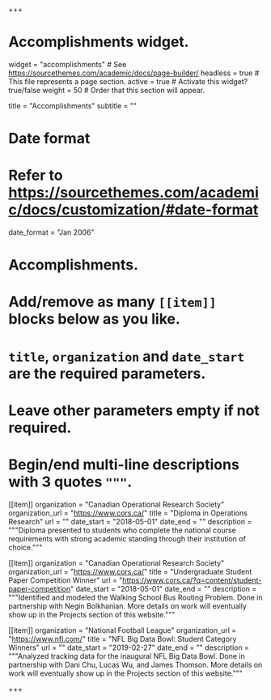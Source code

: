 +++
# Accomplishments widget.
widget = "accomplishments"  # See https://sourcethemes.com/academic/docs/page-builder/
headless = true  # This file represents a page section.
active = true  # Activate this widget? true/false
weight = 50  # Order that this section will appear.

title = "Accomplishments"
subtitle = ""

# Date format
#   Refer to https://sourcethemes.com/academic/docs/customization/#date-format
date_format = "Jan 2006"

# Accomplishments.
#   Add/remove as many `[[item]]` blocks below as you like.
#   `title`, `organization` and `date_start` are the required parameters.
#   Leave other parameters empty if not required.
#   Begin/end multi-line descriptions with 3 quotes `"""`.

[[item]]
  organization = "Canadian Operational Research Society"
  organization_url = "https://www.cors.ca/"
  title = "Diploma in Operations Research"
  url = ""
  date_start = "2018-05-01"
  date_end = ""
  description = """Diploma presented to students who complete the national course requirements with strong academic standing through their institution of choice."""

[[item]]
  organization = "Canadian Operational Research Society"
  organization_url = "https://www.cors.ca/"
  title = "Undergraduate Student Paper Competition Winner"
  url = "https://www.cors.ca/?q=content/student-paper-competition"
  date_start = "2018-05-01"
  date_end = ""
  description = """Identified and modeled the Walking School Bus Routing Problem. Done in partnership with Negin Bolkhanian. More details on work will eventually show up in the Projects section of this website."""
  
[[item]]
  organization = "National Football League"
  organization_url = "https://www.nfl.com/"
  title = "NFL Big Data Bowl: Student Category Winners"
  url = ""
  date_start = "2019-02-27"
  date_end = ""
  description = """Analyzed tracking data for the inaugural NFL Big Data Bowl. Done in partnership with Dani Chu, Lucas Wu, and James Thomson. More details on work will eventually show up in the Projects section of this website."""

+++
